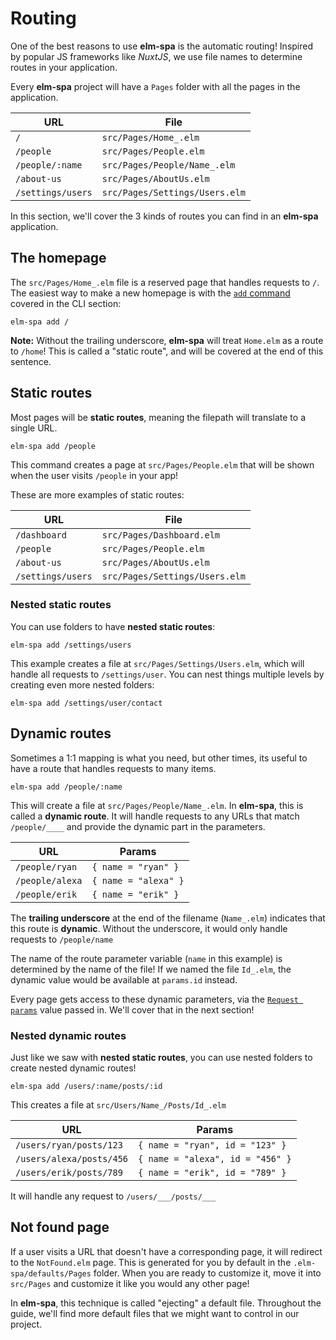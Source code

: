 # Routing

One of the best reasons to use __elm-spa__ is the automatic routing! Inspired by popular JS frameworks like _NuxtJS_, we use file names to determine routes in your application.

Every __elm-spa__ project will have a `Pages` folder with all the pages in the application.

URL | File
--- | ---
`/` | `src/Pages/Home_.elm`
`/people` | `src/Pages/People.elm`
`/people/:name` | `src/Pages/People/Name_.elm`
`/about-us` | `src/Pages/AboutUs.elm`
`/settings/users` | `src/Pages/Settings/Users.elm`

In this section, we'll cover the 3 kinds of routes you can find in an __elm-spa__ application.

## The homepage

The `src/Pages/Home_.elm` file is a reserved page that handles requests to `/`. The easiest way to make a new homepage is with the [`add` command](/guide/cli#adding-a-homepage) covered in the CLI section:

```terminal
elm-spa add /
```

__Note:__ Without the trailing underscore, __elm-spa__ will treat `Home.elm` as a route to `/home`! This is called a "static route", and will be covered at the end of this sentence.

## Static routes

Most pages will be __static routes__, meaning the filepath will translate to a single URL.

```terminal
elm-spa add /people
```

This command creates a page at `src/Pages/People.elm` that will be shown when the user visits `/people` in your app!

These are more examples of static routes:

URL | File
--- | ---
`/dashboard` | `src/Pages/Dashboard.elm`
`/people` | `src/Pages/People.elm`
`/about-us` | `src/Pages/AboutUs.elm`
`/settings/users` | `src/Pages/Settings/Users.elm`

### Nested static routes

You can use folders to have __nested static routes__:

```terminal
elm-spa add /settings/users
```

This example creates a file at `src/Pages/Settings/Users.elm`, which will handle all requests to `/settings/user`. You can nest things multiple levels by creating even more nested folders:

```terminal
elm-spa add /settings/user/contact
```


## Dynamic routes

Sometimes a 1:1 mapping is what you need, but other times, its useful to have a route that handles requests to many items.

```terminal
elm-spa add /people/:name
```

This will create a file at `src/Pages/People/Name_.elm`. In __elm-spa__, this is called a __dynamic route__. It will handle requests to any URLs that match `/people/____` and provide the dynamic part in the parameters.

URL | Params
--- | ---
`/people/ryan` | `{ name = "ryan" }`
`/people/alexa` | `{ name = "alexa" }`
`/people/erik` | `{ name = "erik" }`

The __trailing underscore__ at the end of the filename (`Name_.elm`) indicates that this route is __dynamic__. Without the underscore, it would only handle requests to `/people/name`

The name of the route parameter variable (`name` in this example) is determined by the name of the file! If we named the file `Id_.elm`, the dynamic value would be available at `params.id` instead.

Every page gets access to these dynamic parameters, via the [`Request params`](/guide/pages#requests) value passed in. We'll cover that in the next section!

### Nested dynamic routes

Just like we saw with __nested static routes__, you can use nested folders to create nested dynamic routes!

```terminal
elm-spa add /users/:name/posts/:id
```

This creates a file at `src/Users/Name_/Posts/Id_.elm`

URL | Params
--- | ---
`/users/ryan/posts/123` | `{ name = "ryan", id = "123" }`
`/users/alexa/posts/456` | `{ name = "alexa", id = "456" }`
`/users/erik/posts/789` | `{ name = "erik", id = "789" }`

It will handle any request to `/users/___/posts/___`


## Not found page

If a user visits a URL that doesn't have a corresponding page, it will redirect to the `NotFound.elm` page. This is generated for you by default in the `.elm-spa/defaults/Pages` folder. When you are ready to customize it, move it into `src/Pages` and customize it like you would any other page!

In __elm-spa__, this technique is called "ejecting" a default file. Throughout the guide, we'll find more default files that we might want to control in our project.
